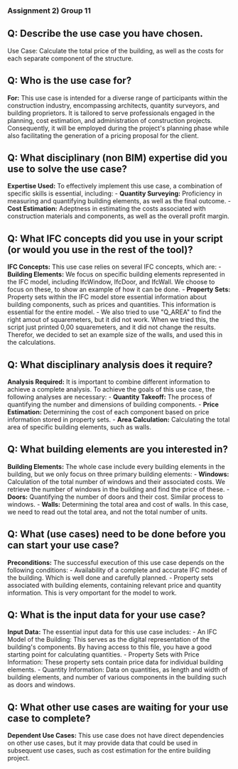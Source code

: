 ### Assignment 2) Group 11

## Q: Describe the use case you have chosen.

Use Case:  Calculate the total price of the building, as well as the costs for each separate component of the structure.

## Q: Who is the use case for?

**For:**  This use case is intended for a diverse range of participants within the construction industry, encompassing architects, quantity surveyors, and building proprietors. It is tailored to serve professionals engaged in the planning, cost estimation, and administration of construction projects. Consequently, it will be employed during the project's planning phase while also facilitating the generation of a pricing proposal for the client.

## Q: What disciplinary (non BIM) expertise did you use to solve the use case?

**Expertise Used:**  To effectively implement this use case, a combination of specific skills is essential, including: -  **Quantity Surveying:**  Proficiency in measuring and quantifying building elements, as well as the final outcome. -  **Cost Estimation:**  Adeptness in estimating the costs associated with construction materials and components, as well as the overall profit margin.

## Q: What IFC concepts did you use in your script (or would you use in the rest of the tool)?

**IFC Concepts:**  This use case relies on several IFC concepts, which are: -  **Building Elements:**  We focus on specific building elements represented in the IFC model, including IfcWindow, IfcDoor, and IfcWall. We choose to focus on these, to show an example of how it can be done. -  **Property Sets:**  Property sets within the IFC model store essential information about building components, such as prices and quantities. This information is essential for the entire model. - We also tried to use "Q_AREA" to find the right amout of squaremeters, but it did not work. When we tried this, the script just printed 0,00 squaremeters, and it did not change the results. Therefor, we decided to set an example size of the walls, and used this in the calculations.

## Q: What disciplinary analysis does it require?

**Analysis Required:**  It is important to combine different information to achieve a complete analysis. To achieve the goals of this use case, the following analyses are necessary: -  **Quantity Takeoff:**  The process of quantifying the number and dimensions of building components. -  **Price Estimation:**  Determining the cost of each component based on price information stored in property sets. -  **Area Calculation:**  Calculating the total area of specific building elements, such as walls.

## Q: What building elements are you interested in?

**Building Elements:**  The whole case include every building elements in the building, but we only focus on three primary building elements: -  **Windows:**  Calculation of the total number of windows and their associated costs. We retrieve the number of windows in the building and find the price of these. -  **Doors:**  Quantifying the number of doors and their cost. Similar process to windows. -  **Walls:**  Determining the total area and cost of walls. In this case, we need to read out the total area, and not the total number of units.

## Q: What (use cases) need to be done before you can start your use case?

**Preconditions:**  The successful execution of this use case depends on the following conditions: - Availability of a complete and accurate IFC model of the building. Which is well done and carefully planned. - Property sets associated with building elements, containing relevant price and quantity information. This is very omportant for the model to work.

## Q: What is the input data for your use case?

**Input Data:**  The essential input data for this use case includes: - An IFC Model of the Building: This serves as the digital representation of the building's components. By having access to this file, you have a good starting point for calculating quantities. - Property Sets with Price Information: These property sets contain price data for individual building elements. - Quantity Information: Data on quantities, as length and width of building elements, and number of various components in the building such as doors and windows.

## Q: What other use cases are waiting for your use case to complete?

**Dependent Use Cases:**  This use case does not have direct dependencies on other use cases, but it may provide data that could be used in subsequent use cases, such as cost estimation for the entire building project.
